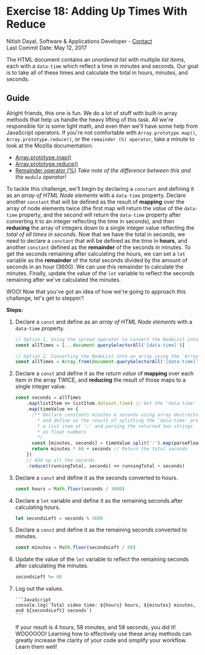 # Exercise 18: Adding Up Times With Reduce

Nitish Dayal, Software & Applications Developer - [Contact](http://nitishdayal.me)  
Last Commit Date: May 12, 2017

The HTML document contains an _unordered list_ with multiple _list items_, each
with a `data-time` which reflect a time in minutes and seconds. Our goal is to
take all of these times and calculate the total in hours, minutes, and seconds.

## Guide

Alright friends, this one is fun. We do a lot of stuff with built-in array methods
that help us handle the heavy lifting of this task. All we're responsible for is
some light math, and even then we'll have some help from JavaScript operators.
If you're not comfortable with `Array.prototype.map()`, `Array.prototype.reduce()`,
or the `remainder (%) operator`, take a minute to look at the Mozilla documentation:

- [Array.prototype.map()](https://developer.mozilla.org/en-US/docs/Web/JavaScript/Reference/Global_Objects/Array/Map)
- [Array.prototype.reduce()](https://developer.mozilla.org/en-US/docs/Web/JavaScript/Reference/Global_Objects/Array/Reduce)
- [Remainder operator (%)](https://developer.mozilla.org/en-US/docs/Web/JavaScript/Reference/Operators/Arithmetic_Operators#Remainder_%28%29) _Take note of the difference between this and the `modulo`
  operator!_

To tackle this challenge, we'll begin by declaring a `constant` and defining it
as an _array of HTML Node elements_ with a `data-time` property. Declare another
`constant` that will be defined as the result of **mapping** over the array
of node elements twice (the first map will return the _value_ of the `data-time`
property, and the second will return the `data-time` property after converting it
to an integer reflecting the time in seconds), and then **reducing** the array
of integers down to a single integer value reflecting the _total of all times
in seconds_. Now that we have the total in seconds, we need to declare a `constant`
that will be defined as the time in **hours**, and another `constant` defined as
the **remainder** of the seconds in minutes. To get the seconds remaining after
calculating the hours, we can set a `let` variable as the **remainder** of the
total seconds divided by the amount of seconds in an hour (3600). We can use this
remainder to calculate the minutes. Finally, update the value of the `let` variable
to reflect the seconds remaining after we've calculated the minutes.

WOO! Now that you've got an idea of how we're going to approach this challenge, let's
get to steppin'!

**Steps:**

1. Declare a `const` and define as an _array of HTML Node elements_ with a `data-time` property.


    ```JavaScript
    // Option 1. Using the spread operator to convert the NodeList into an array
    const allTimes = [...document.querySelectorAll('[data-time]')]

    // Option 2. Converting the NodeList into an array using the `Array.from()` methods
    const allTimes = Array.from(document.querySelectorAll('[data-time]'))
    ```

2.  Declare a `const` and define it as the _return value_ of **mapping** over each item
    in the array TWICE, and **reducing** the result of those maps to a single integer value.

    ```JavaScript
    const seconds = allTimes
        .map(listItem => listItem.dataset.time) // Get the 'data-time' property
        .map(timeValue => {
          /** Declare constants minutes & seconds using array destructuring
            * and define as the result of splitting the 'data-time' property
            * a list item at ':' and parsing the returned two strings
            * as float numbers
            */
          const [minutes, seconds] = timeValue.split(':').map(parseFloat)
          return minutes * 60 + seconds // Return the total seconds
        })
        // Add up all the seconds
        .reduce((runningTotal, seconds) => runningTotal + seconds)
    ```

3.  Declare a `const` and define it as the seconds converted to hours.

    ```JavaScript
    const hours = Math.floor(seconds / 3600)
    ```

4.  Declare a `let` variable and define it as the remaining seconds after
    calculating hours.

    ```JavaScript
    let secondsLeft = seconds % 3600
    ```

5.  Declare a `const` and define it as the remaining seconds converted to minutes.

    ```JavaScript
    const minutes = Math.floor(secondsLeft / 60)
    ```

6.  Update the value of the `let` variable to reflect the remaining seconds after
    calculating the minutes.

    ```JavaScript
    secondsLeft %= 60
    ```

7.  Log out the values.

        ```JavaScript
        console.log(`Total video time: ${hours} hours, ${minutes} minutes, and ${secondsLeft} seconds`)
        ```

    If your result is 4 hours, 58 minutes, and 58 seconds, you did it! WOOOOOO! Learning
    how to effectively use these array methods can greatly increase the clarity of your code
    and simplify your workflow. Learn them well!
